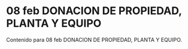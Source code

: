 # 08 feb  DONACION DE PROPIEDAD, PLANTA Y EQUIPO

Contenido para 08 feb  DONACION DE PROPIEDAD, PLANTA Y EQUIPO.